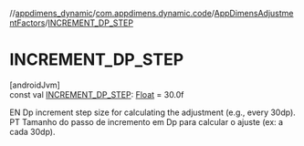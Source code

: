 //[appdimens_dynamic](../../../index.md)/[com.appdimens.dynamic.code](../index.md)/[AppDimensAdjustmentFactors](index.md)/[INCREMENT_DP_STEP](-i-n-c-r-e-m-e-n-t_-d-p_-s-t-e-p.md)

# INCREMENT_DP_STEP

[androidJvm]\
const val [INCREMENT_DP_STEP](-i-n-c-r-e-m-e-n-t_-d-p_-s-t-e-p.md): [Float](https://kotlinlang.org/api/core/kotlin-stdlib/kotlin/-float/index.html) = 30.0f

EN Dp increment step size for calculating the adjustment (e.g., every 30dp). PT Tamanho do passo de incremento em Dp para calcular o ajuste (ex: a cada 30dp).